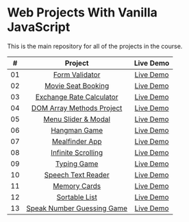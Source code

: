 # Web Projects With Vanilla JavaScript

This is the main repository for all of the projects in the course.

|  #  |                                                Project                                                 |                                   Live Demo                                   |
| :-: | :----------------------------------------------------------------------------------------------------: | :---------------------------------------------------------------------------: |
| 01  |         [Form Validator](https://github.com/mmt20/vanillawebprojects/tree/main/form-validator)         |    [Live Demo](https://mmt20.github.io/vanillawebprojects/form-validator/)    |
| 02  |     [Movie Seat Booking](https://github.com/mmt20/vanillawebprojects/tree/main/movie-seat-booking)     |  [Live Demo](https://mmt20.github.io/vanillawebprojects/movie-seat-booking/)  |
| 03  |    [Exchange Rate Calculator](https://github.com/mmt20/vanillawebprojects/tree/main/exchange-rate)     |    [Live Demo](https://mmt20.github.io/vanillawebprojects/exchange-rate/)     |
| 04  |  [DOM Array Methods Project](https://github.com/mmt20/vanillawebprojects/tree/main/dom-array-methods)  |  [Live Demo](https://mmt20.github.io/vanillawebprojects/dom-array-methods/)   |
| 05  |     [Menu Slider & Modal](https://github.com/mmt20/vanillawebprojects/tree/main/modal-menu-slider)     |  [Live Demo](https://mmt20.github.io/vanillawebprojects/modal-menu-slider/)   |
| 06  |             [Hangman Game](https://github.com/mmt20/vanillawebprojects/tree/main/hangman)              |       [Live Demo](https://mmt20.github.io/vanillawebprojects/hangman/)        |
| 07  |          [Mealfinder App](https://github.com/mmt20/vanillawebprojects/tree/main/meal-finder)           |     [Live Demo](https://mmt20.github.io/vanillawebprojects/meal-finder/)      |
| 08  |    [Infinite Scrolling](https://github.com/mmt20/vanillawebprojects/tree/main/infinite_scroll_blog)    | [Live Demo](https://mmt20.github.io/vanillawebprojects/infinite_scroll_blog/) |
| 09  |            [Typing Game](https://github.com/mmt20/vanillawebprojects/tree/main/typing-game)            |     [Live Demo](https://mmt20.github.io/vanillawebprojects/typing-game/)      |
| 10  |     [Speech Text Reader](https://github.com/mmt20/vanillawebprojects/tree/main/speech-text-reader)     |  [Live Demo](https://mmt20.github.io/vanillawebprojects/speech-text-reader/)  |
| 11  |           [Memory Cards](https://github.com/mmt20/vanillawebprojects/tree/main/memory-cards)           |     [Live Demo](https://mmt20.github.io/vanillawebprojects/memory-cards/)     |
| 12  |          [Sortable List](https://github.com/mmt20/vanillawebprojects/tree/main/sortable-list)          |    [Live Demo](https://mmt20.github.io/vanillawebprojects/sortable-list/)     |
| 13  | [Speak Number Guessing Game](https://github.com/mmt20/vanillawebprojects/tree/main/speak-number-guess) |  [Live Demo](https://mmt20.github.io/vanillawebprojects/speak-number-guess/)  |
